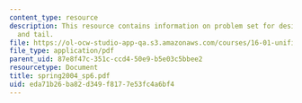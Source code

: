 ```yaml
---
content_type: resource
description: This resource contains information on problem set for design I - wing
  and tail.
file: https://ol-ocw-studio-app-qa.s3.amazonaws.com/courses/16-01-unified-engineering-i-ii-iii-iv-fall-2005-spring-2006/eda71b26ba82d349f8177e53fc4a6bf4_spring2004_sp6.pdf
file_type: application/pdf
parent_uid: 87e8f47c-351c-ccd4-50e9-b5e03c5bbee2
resourcetype: Document
title: spring2004_sp6.pdf
uid: eda71b26-ba82-d349-f817-7e53fc4a6bf4
---
```

